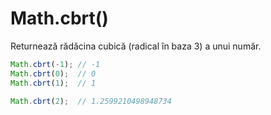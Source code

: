 # Math.cbrt()

Returnează rădăcina cubică (radical în baza 3) a unui număr.

```javascript
Math.cbrt(-1); // -1
Math.cbrt(0);  // 0
Math.cbrt(1);  // 1

Math.cbrt(2);  // 1.2599210498948734
```

